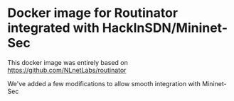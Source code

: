 # Docker image for Routinator integrated with HackInSDN/Mininet-Sec

This docker image was entirely based on https://github.com/NLnetLabs/routinator

We've added a few modifications to allow smooth integration with Mininet-Sec
